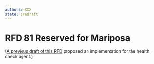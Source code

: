 ```yaml
---
authors: XXX
state: predraft
---
```


# RFD 81 Reserved for Mariposa

([A previous draft of this RFD](https://github.com/joyent/rfd/blob/fc99ac8c82356c5944193d1b3235f6619e313242/rfd/0081/README.md) proposed an implementation for the health check agent.)
